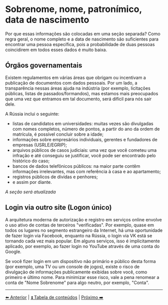 # Sobrenome, nome, patronímico, data de nascimento

Por que essas informações são colocadas em uma seção separada? Como regra geral, o nome completo e a data de nascimento são suficientes para encontrar uma pessoa específica,
pois a probabilidade de duas pessoas coincidirem em todos esses dados é muito baixa.

## Órgãos governamentais

Existem regulamentos em várias áreas que obrigam ou incentivam a publicação de documentos com dados pessoais. Por um lado,
a transparência nessas áreas ajuda na indústria (por exemplo, licitações públicas, listas de passados/formandos), mas estamos mais preocupados
que uma vez que entramos em tal documento, será difícil para nós sair dele.

A Rússia inclui o seguinte:
- listas de candidatos em universidades: muitas vezes são divulgadas com nomes completos, número de pontos, a partir do ano da ordem de matrícula, é possível concluir sobre a idade;
- informações sobre empresários individuais, gerentes e fundadores de empresas (USRLE/EGRIP);
- arquivos públicos de casos judiciais: uma vez que você cometeu uma infração e até conseguiu se justificar, você pode ser encontrado pelo histórico do caso;
- bancos de dados telefônicos públicos: na maior parte contêm informações irrelevantes, mas com referência à casa e ao apartamento;
- registros públicos de dívidas e penhores;
- e assim por diante.

*A seção será atualizada*

## Login via outro site (Logon único)

A arquitetura moderna de autorização e registro em serviços online envolve o uso ativo de contas de terceiros "verificadas".
Por exemplo, quase em todos os lugares no segmento estrangeiro da Internet, há uma oportunidade de fazer login via Facebook, enquanto na Rússia, o login via VK está se tornando cada vez mais
popular. Em alguns serviços, isso é implicitamente aplicado, por exemplo, ao fazer login no YouTube através de uma conta do Google.

Se você fizer login em um dispositivo não primário e público desta forma (por exemplo, uma TV ou um console de jogos), existe o risco de divulgação
de informações publicamente exibidas sobre você, como primeiro e último nome. Para minimizar esse risco, vale a pena renomear a conta de "Nome Sobrenome" para algo neutro, por exemplo, "Conta".

---

[⬅️ Anterior](./5.e-mail.md) | [⏫ Tabela de conteúdos](../README.md) | [Próximo ➡️](./7-endereco-fisico.md)

